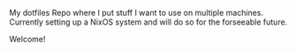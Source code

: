 My dotfiles Repo where I put stuff I want to use on multiple machines.
Currently setting up a NixOS system and will do so for the forseeable future.

Welcome!
